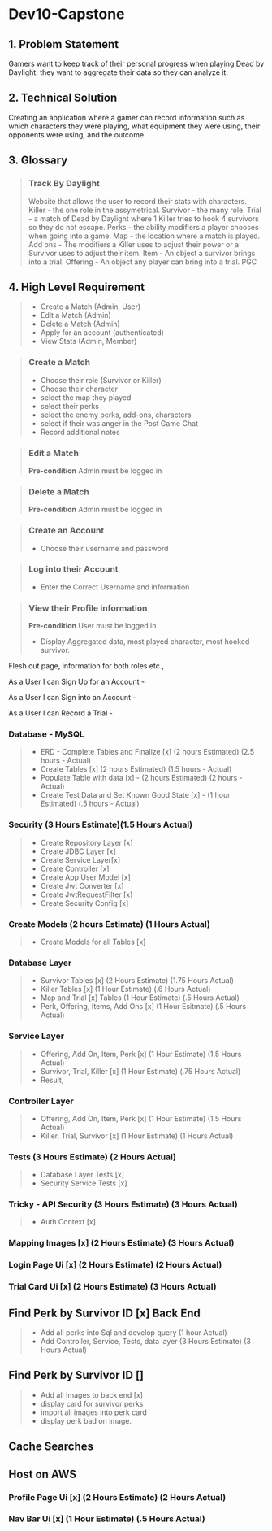 # Dev10-Capstone

## 1. Problem Statement

Gamers want to keep track of their personal progress when playing Dead by Daylight, they want to aggregate their data so they can analyze it. 

## 2. Technical Solution

Creating an application where a gamer can record information such as which characters they were playing, what equipment they were using, their opponents were using, and the outcome.

## 3. Glossary

>### Track By Daylight
> Website that allows the user to record their stats with characters.
> Killer - the one role in the assymetrical.
> Survivor - the many role.
> Trial - a match of Dead by Daylight where 1 Killer tries to hook 4 survivors so they do not escape. 
> Perks - the ability modifiers a player chooses when going into a game.
> Map - the location where a match is played.
> Add ons - The modifiers a Killer uses to adjust their power or a Survivor uses to adjust their item.
> Item - An object a survivor brings into a trial.
> Offering - An object any player can bring into a trial.
> PGC

## 4. High Level Requirement

>- Create a Match  (Admin, User)
>- Edit a Match (Admin)
>- Delete a Match (Admin)
>- Apply for an account (authenticated)
>- View Stats (Admin, Member)

> ### Create a Match
> - Choose their role (Survivor or Killer)
> - Choose their character
> - select the map they played
> - select their perks
> - select the enemy perks, add-ons, characters
> - select if their was anger in the Post Game Chat
> - Record additional notes

> ### Edit a Match
> **Pre-condition** Admin must be logged in

> ### Delete a Match
> **Pre-condition** Admin must be logged in

> ### Create an Account
> - Choose their username and password

> ### Log into their Account
> - Enter the Correct Username and information

> ### View their Profile information
> **Pre-condition** User must be logged in
> - Display Aggregated data, most played character, most hooked survivor.

Flesh out page, information for both roles etc.,


As a User I can Sign Up for an Account -

As a User I can Sign into an Account - 

As a User I can Record a Trial -


### Database - MySQL
>- ERD - Complete Tables and Finalize [x]  (2 hours Estimated) (2.5 hours - Actual)
>- Create Tables [x] (2 hours Estimated)  (1.5 hours - Actual) 
>- Populate Table with data [x] - (2 hours Estimated) (2 hours - Actual) 
>- Create Test Data and Set Known Good State [x] - (1 hour Estimated) (.5 hours - Actual) 

### Security (3 Hours Estimate)(1.5 Hours Actual)
>- Create Repository Layer [x]
>- Create JDBC Layer [x]
>- Create Service Layer[x]
>- Create Controller [x]
>- Create App User Model [x]
>- Create Jwt Converter [x]
>- Create JwtRequestFilter [x]
>- Create Security Config [x]

### Create Models (2 hours Estimate) (1 Hours Actual)
>- Create Models for all Tables [x]

### Database Layer
>- Survivor Tables  [x] (2 Hours Estimate) (1.75 Hours Actual)
>- Killer Tables  [x] (1 Hour Estimate) (.6 Hours Actual)
>- Map and Trial  [x] Tables (1 Hour Estimate) (.5 Hours Actual)
>- Perk, Offering, Items, Add Ons [x] (1 Hour Esitmate) (.5 Hours Actual)


### Service Layer
>- Offering, Add On, Item, Perk [x] (1 Hour Estimate) (1.5 Hours Actual)
>- Survivor, Trial, Killer [x] (1 Hour Estimate) (.75 Hours Actual)
>- Result, 

### Controller Layer
>- Offering, Add On, Item, Perk [x] (1 Hour Estimate) (1.5 Hours Actual)
>- Killer, Trial, Survivor [x] (1 Hour Estimate) (1 Hours Actual)

### Tests (3 Hours Estimate) (2 Hours Actual)
>- Database Layer Tests [x]
>- Security Service Tests [x]

### Tricky - API Security (3 Hours Estimate) (3 Hours Actual)
>- Auth Context [x]


### Mapping Images [x] (2 Hours Estimate) (3 Hours Actual)

### Login Page Ui [x] (2 Hours Estimate) (2 Hours Actual)

### Trial Card Ui [x] (2 Hours Estimate) (3 Hours Actual)

## Find Perk by Survivor ID [x] Back End
>- Add all perks into Sql and develop query (1 hour Actual)
>- Add Controller, Service, Tests, data layer (3 Hours Estimate) (3 Hours Actual)

## Find Perk by Survivor ID []
>- Add all Images to back end [x]
>- display card for survivor perks
>- import all images into perk card
>- display perk bad on image.

## Cache Searches

## Host on AWS 
### Profile Page Ui [x] (2 Hours Estimate) (2 Hours Actual)

### Nav Bar Ui [x] (1 Hour Estimate) (.5 Hours Actual)

